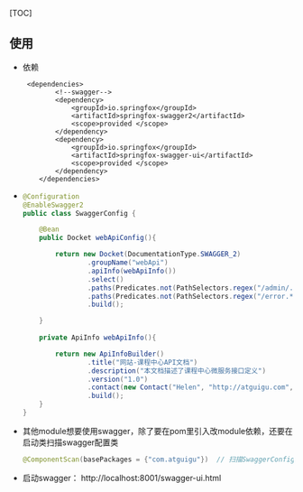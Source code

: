 [TOC]

## 使用

* 依赖

  ```xmljava
   <dependencies>
          <!--swagger-->
          <dependency>
              <groupId>io.springfox</groupId>
              <artifactId>springfox-swagger2</artifactId>
              <scope>provided </scope>
          </dependency>
          <dependency>
              <groupId>io.springfox</groupId>
              <artifactId>springfox-swagger-ui</artifactId>
              <scope>provided </scope>
          </dependency>
      </dependencies>
  ```

* ```java
  @Configuration
  @EnableSwagger2
  public class SwaggerConfig {
  
      @Bean
      public Docket webApiConfig(){
  
          return new Docket(DocumentationType.SWAGGER_2)
                  .groupName("webApi")
                  .apiInfo(webApiInfo())
                  .select()
                  .paths(Predicates.not(PathSelectors.regex("/admin/.*")))
                  .paths(Predicates.not(PathSelectors.regex("/error.*")))
                  .build();
  
      }
      
      private ApiInfo webApiInfo(){
  
          return new ApiInfoBuilder()
                  .title("网站-课程中心API文档")
                  .description("本文档描述了课程中心微服务接口定义")
                  .version("1.0")
                  .contact(new Contact("Helen", "http://atguigu.com", "55317332@qq.com"))
                  .build();
      }
  }
  ```

  

* 其他module想要使用swagger，除了要在pom里引入改module依赖，还要在启动类扫描swagger配置类

  ```java
  @ComponentScan(basePackages = {"com.atguigu"})  // 扫描SwaggerConfig包括其他module的com.atguigu下的类
  ```

* 启动swagger： http://localhost:8001/swagger-ui.html

















